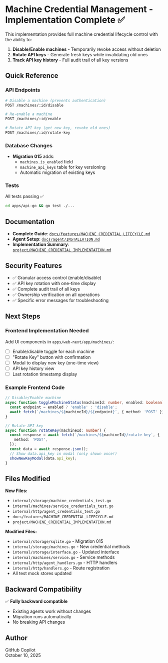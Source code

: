 # Machine Credential Management - Implementation Complete ✅

This implementation provides full machine credential lifecycle control with the ability to:

1. **Disable/Enable machines** - Temporarily revoke access without deletion
2. **Rotate API keys** - Generate fresh keys while invalidating old ones  
3. **Track API key history** - Full audit trail of all key versions

## Quick Reference

### API Endpoints

```bash
# Disable a machine (prevents authentication)
POST /machines/:id/disable

# Re-enable a machine
POST /machines/:id/enable

# Rotate API key (get new key, revoke old ones)
POST /machines/:id/rotate-key
```

### Database Changes

- **Migration 015** adds:
  - `machines.is_enabled` field
  - `machine_api_keys` table for key versioning
  - Automatic migration of existing keys

### Tests

All tests passing ✅

```bash
cd apps/api-go && go test ./...
```

## Documentation

- **Complete Guide**: [`docs/features/MACHINE_CREDENTIAL_LIFECYCLE.md`](../docs/features/MACHINE_CREDENTIAL_LIFECYCLE.md)
- **Agent Setup**: [`docs/agent/INSTALLATION.md`](../docs/agent/INSTALLATION.md)
- **Implementation Summary**: [`project/MACHINE_CREDENTIAL_IMPLEMENTATION.md`](./MACHINE_CREDENTIAL_IMPLEMENTATION.md)

## Security Features

- ✅ Granular access control (enable/disable)
- ✅ API key rotation with one-time display
- ✅ Complete audit trail of all keys
- ✅ Ownership verification on all operations
- ✅ Specific error messages for troubleshooting

## Next Steps

### Frontend Implementation Needed

Add UI components in `apps/web-next/app/machines/`:
- [ ] Enable/disable toggle for each machine
- [ ] "Rotate Key" button with confirmation
- [ ] Modal to display new key (one-time view)
- [ ] API key history view
- [ ] Last rotation timestamp display

### Example Frontend Code

```typescript
// Disable/Enable machine
async function toggleMachineStatus(machineId: number, enabled: boolean) {
  const endpoint = enabled ? 'enable' : 'disable';
  await fetch(`/machines/${machineId}/${endpoint}`, { method: 'POST' });
}

// Rotate API key
async function rotateKey(machineId: number) {
  const response = await fetch(`/machines/${machineId}/rotate-key`, {
    method: 'POST',
  });
  const data = await response.json();
  // Show data.api_key in modal (only shown once!)
  showNewKeyModal(data.api_key);
}
```

## Files Modified

**New Files:**
- `internal/storage/machine_credentials_test.go`
- `internal/machines/service_credentials_test.go`
- `internal/http/agent_credentials_test.go`
- `docs/features/MACHINE_CREDENTIAL_LIFECYCLE.md`
- `project/MACHINE_CREDENTIAL_IMPLEMENTATION.md`

**Modified Files:**
- `internal/storage/sqlite.go` - Migration 015
- `internal/storage/machines.go` - New credential methods
- `internal/storage/interface.go` - Updated interface
- `internal/machines/service.go` - Service methods
- `internal/http/agent_handlers.go` - HTTP handlers
- `internal/http/handlers.go` - Route registration
- All test mock stores updated

## Backward Compatibility

✅ **Fully backward compatible**
- Existing agents work without changes
- Migration runs automatically
- No breaking API changes

## Author

GitHub Copilot  
October 10, 2025

